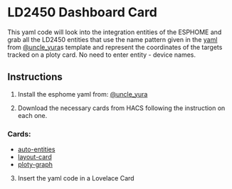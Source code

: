 # LD2450 Dashboard Card
This yaml code will look into the integration entities of the ESPHOME and grab all the LD2450 entities that use the name pattern given in the [yaml](https://github.com/uncle-yura/esphome-ld2450/blob/master/example_ld2450.yaml) from [@uncle_yura](https://github.com/uncle-yura/esphome-ld2450)s template and represent the coordinates of the targets tracked on a ploty card.
No need to enter entity - device names.

## Instructions
1) Install the esphome yaml from: [@uncle_yura](https://github.com/uncle-yura/esphome-ld2450)

2) Download the necessary cards from HACS following the instruction on each one.

### Cards:
* [auto-entities](https://github.com/thomasloven/lovelace-auto-entities)
* [layout-card](https://github.com/thomasloven/lovelace-layout-card)
* [ploty-graph](https://github.com/dbuezas/lovelace-plotly-graph-card)


3) Insert the yaml code in a Lovelace Card
